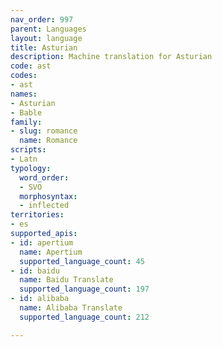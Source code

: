 ```yaml
---
nav_order: 997
parent: Languages
layout: language
title: Asturian
description: Machine translation for Asturian
code: ast
codes:
- ast
names:
- Asturian
- Bable
family:
- slug: romance
  name: Romance
scripts:
- Latn
typology:
  word_order:
  - SVO
  morphosyntax:
  - inflected
territories:
- es
supported_apis:
- id: apertium
  name: Apertium
  supported_language_count: 45
- id: baidu
  name: Baidu Translate
  supported_language_count: 197
- id: alibaba
  name: Alibaba Translate
  supported_language_count: 212

---
```


